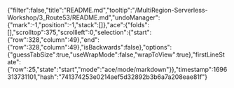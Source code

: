 {"filter":false,"title":"README.md","tooltip":"/MultiRegion-Serverless-Workshop/3_Route53/README.md","undoManager":{"mark":-1,"position":-1,"stack":[]},"ace":{"folds":[],"scrolltop":375,"scrollleft":0,"selection":{"start":{"row":328,"column":49},"end":{"row":328,"column":49},"isBackwards":false},"options":{"guessTabSize":true,"useWrapMode":false,"wrapToView":true},"firstLineState":{"row":25,"state":"start","mode":"ace/mode/markdown"}},"timestamp":1696313731101,"hash":"741374253e0214aef5d32892b3b6a7a208eae81f"}